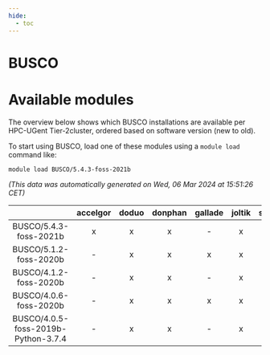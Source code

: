 ```yaml
---
hide:
  - toc
---
```


BUSCO
=====

# Available modules


The overview below shows which BUSCO installations are available per HPC-UGent Tier-2cluster, ordered based on software version (new to old).

To start using BUSCO, load one of these modules using a `module load` command like:

```shell
module load BUSCO/5.4.3-foss-2021b
```

*(This data was automatically generated on Wed, 06 Mar 2024 at 15:51:26 CET)*  

| |accelgor|doduo|donphan|gallade|joltik|skitty|
| :---: | :---: | :---: | :---: | :---: | :---: | :---: |
|BUSCO/5.4.3-foss-2021b|x|x|x|-|x|x|
|BUSCO/5.1.2-foss-2020b|-|x|x|x|x|-|
|BUSCO/4.1.2-foss-2020b|-|x|x|-|x|x|
|BUSCO/4.0.6-foss-2020b|-|x|x|x|x|x|
|BUSCO/4.0.5-foss-2019b-Python-3.7.4|-|x|x|-|x|x|
